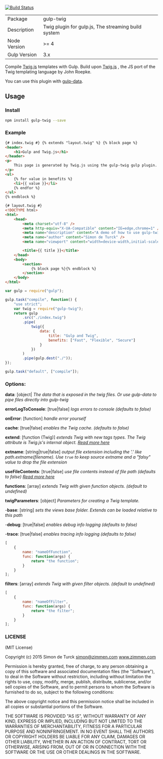 [![Build Status](https://travis-ci.org/zimmen/gulp-twig.png?branch=master)](https://travis-ci.org/zimmen/gulp-twig)

<table>
<tr>
<td>Package</td><td>gulp-twig</td>
</tr>
<tr>
<td>Description</td>
<td>Twig plugin for gulp.js, The streaming build system</td>
</tr>
<tr>
<td>Node Version</td>
<td>>= 4</td>
</tr>
<tr>
<td>Gulp Version</td>
<td>3.x</td>
</tr>
</table>

Compile [Twig.js](https://github.com/justjohn/twig.js) templates with Gulp. Build upon [Twig.js](https://github.com/justjohn/twig.js) , the JS port of the Twig templating language by John Roepke.

You can use this plugin with [gulp-data](https://www.npmjs.com/package/gulp-data).

## Usage

### Install

```bash
npm install gulp-twig --save
```

### Example

```html
{# index.twig #} {% extends "layout.twig" %} {% block page %}
<header>
    <h1>Gulp and Twig.js</h1>
</header>
<p>
    This page is generated by Twig.js using the gulp-twig gulp plugin.
</p>
<ul>
    {% for value in benefits %}
    <li>{{ value }}</li>
    {% endfor %}
</ul>
{% endblock %}
```

```html
{# layout.twig #}
<!DOCTYPE html>
<html>
    <head>
        <meta charset="utf-8" />
        <meta http-equiv="X-UA-Compatible" content="IE=edge,chrome=1" />
        <meta name="description" content="A demo of how to use gulp-twig" />
        <meta name="author" content="Simon de Turck" />
        <meta name="viewport" content="width=device-width,initial-scale=1" />

        <title>{{ title }}</title>
    </head>
    <body>
        <section>
            {% block page %}{% endblock %}
        </section>
    </body>
</html>
```

```javascript
var gulp = require("gulp");

gulp.task("compile", function() {
    "use strict";
    var twig = require("gulp-twig");
    return gulp
        .src("./index.twig")
        .pipe(
            twig({
                data: {
                    title: "Gulp and Twig",
                    benefits: ["Fast", "Flexible", "Secure"]
                }
            })
        )
        .pipe(gulp.dest("./"));
});

gulp.task("default", ["compile"]);
```

### Options:

**data**: [object| _The data that is exposed in the twig files. Or use gulp-data to pipe files directly into gulp-twig_

**errorLogToConsole**: [true|false] _logs errors to console (defaults to false)_

**onError**: [function] _handle error yourself_

**cache**: [true|false] _enables the Twig cache. (defaults to false)_

**extend**: [function (Twig)] _extends Twig with new tags types. The Twig attribute is Twig.js's internal object. [Read more here](https://github.com/justjohn/twig.js/wiki/Extending-twig.js-With-Custom-Tags)_

**extname**: [string|true|false] _output file extension including the '.' like path.extname(filename). Use `true` to keep source extname and a "falsy" value to drop the file extension_

**useFileContents**: [true|false] _use file contents instead of file path (defaults to false) [Read more here](https://github.com/zimmen/gulp-twig/issues/30)_

**functions**: [array] _extends Twig with given function objects. (default to undefined)_

**twigParameters**: [object] _Parameters for creating a Twig template._

-**base**: [string] _sets the views base folder. Extends can be loaded relative to this path_

-**debug**: [true|false] _enables debug info logging (defaults to false)_

-**trace**: [true|false] _enables tracing info logging (defaults to false)_


```javascript
[
    {
        name: "nameOfFunction",
        func: function(args) {
            return "the function";
        }
    }
];
```

**filters**: [array] _extends Twig with given filter objects. (default to undefined)_

```javascript
[
    {
        name: "nameOfFilter",
        func: function(args) {
            return "the filter";
        }
    }
];
```

### LICENSE

(MIT License)

Copyright (c) 2015 Simon de Turck <simon@zimmen.com> www.zimmen.com

Permission is hereby granted, free of charge, to any person obtaining
a copy of this software and associated documentation files (the
"Software"), to deal in the Software without restriction, including
without limitation the rights to use, copy, modify, merge, publish,
distribute, sublicense, and/or sell copies of the Software, and to
permit persons to whom the Software is furnished to do so, subject to
the following conditions:

The above copyright notice and this permission notice shall be
included in all copies or substantial portions of the Software.

THE SOFTWARE IS PROVIDED "AS IS", WITHOUT WARRANTY OF ANY KIND,
EXPRESS OR IMPLIED, INCLUDING BUT NOT LIMITED TO THE WARRANTIES OF
MERCHANTABILITY, FITNESS FOR A PARTICULAR PURPOSE AND
NONINFRINGEMENT. IN NO EVENT SHALL THE AUTHORS OR COPYRIGHT HOLDERS BE
LIABLE FOR ANY CLAIM, DAMAGES OR OTHER LIABILITY, WHETHER IN AN ACTION
OF CONTRACT, TORT OR OTHERWISE, ARISING FROM, OUT OF OR IN CONNECTION
WITH THE SOFTWARE OR THE USE OR OTHER DEALINGS IN THE SOFTWARE.
